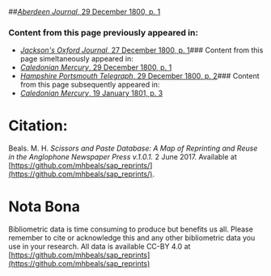 ##[*Aberdeen Journal*, 29 December 1800, p. 1](https://mhbeals.github.io/sap_html/Aberdeen-Journal/Aberdeen-Journal-29-December-1800-p-1)

### Content from this page previously appeared in:
+ [*Jackson's Oxford Journal*, 27 December 1800, p. 1](https://mhbeals.github.io/sap_html/Jackson's-Oxford-Journal/Jackson's-Oxford-Journal-27-December-1800-p-1)### Content from this page simeltaneously appeared in:
+ [*Caledonian Mercury*, 29 December 1800, p. 1](https://mhbeals.github.io/sap_html/Caledonian-Mercury/Caledonian-Mercury-29-December-1800-p-1)
+ [*Hampshire Portsmouth Telegraph*, 29 December 1800, p. 2](https://mhbeals.github.io/sap_html/Hampshire-Portsmouth-Telegraph/Hampshire-Portsmouth-Telegraph-29-December-1800-p-2)### Content from this page subsequently appeared in:
+ [*Caledonian Mercury*, 19 January 1801, p. 3](https://mhbeals.github.io/sap_html/Caledonian-Mercury/Caledonian-Mercury-19-January-1801-p-3)
                    
# Citation: 

Beals. M. H. *Scissors and Paste Database: A Map of Reprinting and Reuse in the Anglophone Newspaper Press v.1.0.1.* 2 June 2017. Available at [https://github.com/mhbeals/sap_reprints/](https://github.com/mhbeals/sap_reprints/). 
                    
# Nota Bona

Bibliometric data is time consuming to produce but benefits us all. Please remember to cite or acknowledge this and any other bibliometric data you use in your research. All data is available CC-BY 4.0 at [https://github.com/mhbeals/sap_reprints](https://github.com/mhbeals/sap_reprints)